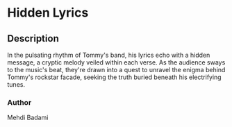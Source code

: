 # Hidden Lyrics

## Description

In the pulsating rhythm of Tommy's band, his lyrics echo with a hidden message, a cryptic melody veiled within each verse. As the audience sways to the music's beat, they're drawn into a quest to unravel the enigma behind Tommy's rockstar facade, seeking the truth buried beneath his electrifying tunes.
### Author 
Mehdi Badami
